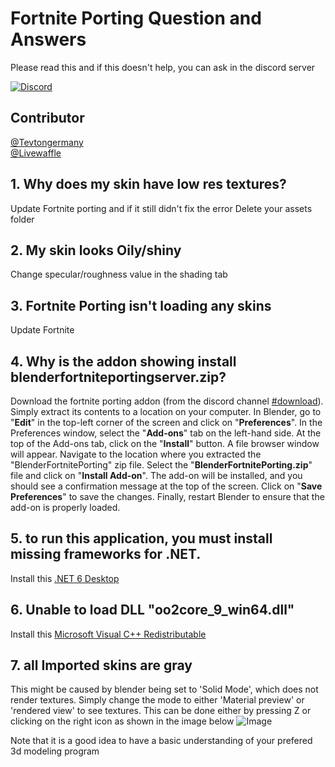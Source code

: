 # Fortnite Porting Question and Answers

Please read this and if this doesn't help, you can ask in the discord server

[![Discord](https://discord.com/api/guilds/866821077769781249/widget.png?style=shield)](https://discord.gg/DZ5YFXdBA6)
## Contributor
[@Tevtongermany](https://github.com/Tevtongermany)  
[@Livewaffle](https://github.com/Livewaffle)

## 1. Why does my skin have low res textures?
Update Fortnite porting and if it still
didn't fix the error Delete your assets folder

## 2. My skin looks Oily/shiny   
Change specular/roughness value in the shading tab
  
## 3. Fortnite Porting isn't loading any skins   
Update Fortnite

## 4. Why is the addon showing install blenderfortniteportingserver.zip?   
Download the fortnite porting addon (from the discord channel [#⁠download](https://discord.gg/DZ5YFXdBA6)). Simply extract its contents to a location on your computer. In Blender, go to "**Edit**" in the top-left corner of the screen and click on "**Preferences**". In the Preferences window, select the "**Add-ons**" tab on the left-hand side. At the top of the Add-ons tab, click on the "**Install**" button. A file browser window will appear. Navigate to the location where you extracted the "BlenderFortnitePorting" zip file. Select the "**BlenderFortnitePorting.zip**" file and click on "**Install Add-on**". The add-on will be installed, and you should see a confirmation message at the top of the screen. Click on "**Save Preferences**" to save the changes. Finally, restart Blender to ensure that the add-on is properly loaded.   

## 5. to run this application, you must install missing frameworks for .NET.
Install this [.NET 6 Desktop](https://dotnet.microsoft.com/en-us/download/dotnet/thank-you/runtime-desktop-6.0.19-windows-x64-installer)  

## 6. Unable to load DLL "oo2core_9_win64.dll"
Install this [Microsoft Visual C++ Redistributable](https://aka.ms/vs/17/release/vc_redist.x64.exe)

## 7. all Imported skins are gray
This might be caused by blender being set to 'Solid Mode', which does not render textures. Simply change the mode to either 'Material preview' or 'rendered view' to see textures.
This can be done either by pressing Z or clicking on the right icon as shown in the image below 
![Image](https://i.imgur.com/h0VGsh2.png)

Note that it is a good idea to have a basic understanding of your prefered 3d modeling program
